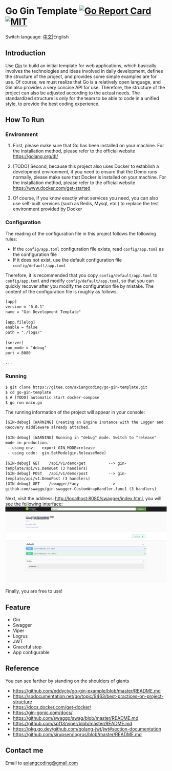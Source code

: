 # Go Gin Template [![Go Report Card](https://goreportcard.com/badge/github.com/axiangcoding/go-gin-template)](https://goreportcard.com/report/github.com/axiangcoding/go-gin-template)  [![MIT](https://img.shields.io/badge/license-MIT-green.svg)](./LICENSE)

Switch language: [中文](./README_ZH.md)|English

## Introduction

Use [Gin](https://github.com/gin-gonic/gin) to build an initial template for web applications, which basically involves the technologies and ideas involved in daily development, defines the structure of the project, and provides some simple examples are for use. Of course, we must realize that Go is a relatively open language, and Gin also provides a very concise API for use. Therefore, the structure of the project can also be adjusted according to the actual needs. The standardized structure is only for the team to be able to code in a unified style, to provide the best coding experience.


## How To Run

### Environment

1. First, please make sure that Go has been installed on your machine. For the installation method, please refer to the official website https://golang.org/dl/

2. [TODO] Second, because this project also uses Docker to establish a development environment, if you need to ensure that the Demo runs normally, please make sure that Docker is installed on your machine. For the installation method, please refer to the official website https://www.docker.com/get-started

3. Of course, if you know exactly what services you need, you can also use self-built services (such as Redis, Mysql, etc.) to replace the test environment provided by Docker

### Configuration
The reading of the configuration file in this project follows the following rules:
- If the `config/app.toml` configuration file exists, read `config/app.toml` as the configuration file
- If it does not exist, use the default configuration file `config/default/app.toml`

Therefore, it is recommended that you copy `config/default/app.toml` to `config/app.toml` and modify `config/default/app.toml`, so that you can quickly recover after you modify the configuration file by mistake. The content of the configuration file is roughly as follows:

```
[app]
version = "0.0.1"
name = "Gin Development Template"

[app.filelog]
enable = false
path = "./logs/"

[server]
run_mode = "debug"
port = 8080

···
```

### Running
```
$ git clone https://gitee.com/axiangcoding/go-gin-template.git
$ cd go-gin-template
$ # [TODO] automatic start docker-compose
$ go run main.go
```

The running information of the project will appear in your console:

```
[GIN-debug] [WARNING] Creating an Engine instance with the Logger and Recovery middleware already attached.

[GIN-debug] [WARNING] Running in "debug" mode. Switch to "release" mode in production.
 - using env:   export GIN_MODE=release
 - using code:  gin.SetMode(gin.ReleaseMode)

[GIN-debug] GET    /api/v1/demo/get          --> gin-template/api/v1.DemoGet (3 handlers)
[GIN-debug] POST   /api/v1/demo/post         --> gin-template/api/v1.DemoPost (3 handlers)
[GIN-debug] GET    /swagger/*any             --> github.com/swaggo/gin-swagger.CustomWrapHandler.func1 (3 handlers)
```
Next, visit the address: [http://localhost:8080/swagger/index.html](http://localhost:8080/swagger/index.html), you will see the following interface:
![image](docs/swagger-image.png)

Finally, you are free to use!

## Feature

- Gin
- Swagger
- Viper
- Logrus
- JWT
- Graceful stop
- App configurable

## Reference

You can see farther by standing on the shoulders of giants

- https://github.com/eddycjy/go-gin-example/blob/master/README.md
- https://sodocumentation.net/go/topic/9463/best-practices-on-project-structure
- https://docs.docker.com/get-docker/
- https://gin-gonic.com/docs/
- https://github.com/swaggo/swag/blob/master/README.md
- https://github.com/spf13/viper/blob/master/README.md
- https://pkg.go.dev/github.com/golang-jwt/jwt#section-documentation
- https://github.com/sirupsen/logrus/blob/master/README.md

## Contact me

Email to <axiangcoding@gmail.com>
